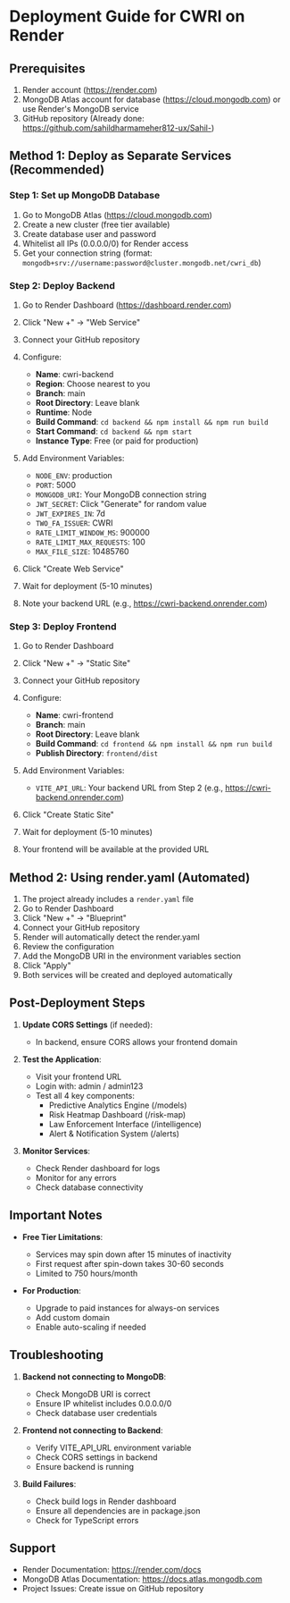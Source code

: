 # Deployment Guide for CWRI on Render

## Prerequisites
1. Render account (https://render.com)
2. MongoDB Atlas account for database (https://cloud.mongodb.com) or use Render's MongoDB service
3. GitHub repository (Already done: https://github.com/sahildharmameher812-ux/Sahil-)

## Method 1: Deploy as Separate Services (Recommended)

### Step 1: Set up MongoDB Database
1. Go to MongoDB Atlas (https://cloud.mongodb.com)
2. Create a new cluster (free tier available)
3. Create database user and password
4. Whitelist all IPs (0.0.0.0/0) for Render access
5. Get your connection string (format: `mongodb+srv://username:password@cluster.mongodb.net/cwri_db`)

### Step 2: Deploy Backend
1. Go to Render Dashboard (https://dashboard.render.com)
2. Click "New +" → "Web Service"
3. Connect your GitHub repository
4. Configure:
   - **Name**: cwri-backend
   - **Region**: Choose nearest to you
   - **Branch**: main
   - **Root Directory**: Leave blank
   - **Runtime**: Node
   - **Build Command**: `cd backend && npm install && npm run build`
   - **Start Command**: `cd backend && npm start`
   - **Instance Type**: Free (or paid for production)

5. Add Environment Variables:
   - `NODE_ENV`: production
   - `PORT`: 5000
   - `MONGODB_URI`: Your MongoDB connection string
   - `JWT_SECRET`: Click "Generate" for random value
   - `JWT_EXPIRES_IN`: 7d
   - `TWO_FA_ISSUER`: CWRI
   - `RATE_LIMIT_WINDOW_MS`: 900000
   - `RATE_LIMIT_MAX_REQUESTS`: 100
   - `MAX_FILE_SIZE`: 10485760

6. Click "Create Web Service"
7. Wait for deployment (5-10 minutes)
8. Note your backend URL (e.g., https://cwri-backend.onrender.com)

### Step 3: Deploy Frontend
1. Go to Render Dashboard
2. Click "New +" → "Static Site"
3. Connect your GitHub repository
4. Configure:
   - **Name**: cwri-frontend
   - **Branch**: main
   - **Root Directory**: Leave blank
   - **Build Command**: `cd frontend && npm install && npm run build`
   - **Publish Directory**: `frontend/dist`

5. Add Environment Variables:
   - `VITE_API_URL`: Your backend URL from Step 2 (e.g., https://cwri-backend.onrender.com)

6. Click "Create Static Site"
7. Wait for deployment (5-10 minutes)
8. Your frontend will be available at the provided URL

## Method 2: Using render.yaml (Automated)

1. The project already includes a `render.yaml` file
2. Go to Render Dashboard
3. Click "New +" → "Blueprint"
4. Connect your GitHub repository
5. Render will automatically detect the render.yaml
6. Review the configuration
7. Add the MongoDB URI in the environment variables section
8. Click "Apply"
9. Both services will be created and deployed automatically

## Post-Deployment Steps

1. **Update CORS Settings** (if needed):
   - In backend, ensure CORS allows your frontend domain

2. **Test the Application**:
   - Visit your frontend URL
   - Login with: admin / admin123
   - Test all 4 key components:
     - Predictive Analytics Engine (/models)
     - Risk Heatmap Dashboard (/risk-map)
     - Law Enforcement Interface (/intelligence)
     - Alert & Notification System (/alerts)

3. **Monitor Services**:
   - Check Render dashboard for logs
   - Monitor for any errors
   - Check database connectivity

## Important Notes

- **Free Tier Limitations**:
  - Services may spin down after 15 minutes of inactivity
  - First request after spin-down takes 30-60 seconds
  - Limited to 750 hours/month

- **For Production**:
  - Upgrade to paid instances for always-on services
  - Add custom domain
  - Enable auto-scaling if needed

## Troubleshooting

1. **Backend not connecting to MongoDB**:
   - Check MongoDB URI is correct
   - Ensure IP whitelist includes 0.0.0.0/0
   - Check database user credentials

2. **Frontend not connecting to Backend**:
   - Verify VITE_API_URL environment variable
   - Check CORS settings in backend
   - Ensure backend is running

3. **Build Failures**:
   - Check build logs in Render dashboard
   - Ensure all dependencies are in package.json
   - Check for TypeScript errors

## Support
- Render Documentation: https://render.com/docs
- MongoDB Atlas Documentation: https://docs.atlas.mongodb.com
- Project Issues: Create issue on GitHub repository
